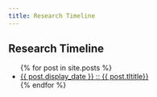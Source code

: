 ```yaml
---
title: Research Timeline
---
```


<section id="timeline">
  <h1>Research Timeline</h1>
  <ul class="timeline_ul">
    {% for post in site.posts %}
        <li class="timeline_card">
            <a href="{{site.url}}/{{site.github.repository_name}}{{post.url}}">
              <div class="date_other"> {{ post.display_date }} :: {{ post.tltitle}} </div>
          </a>
       </li>
    {% endfor %}
  </ul>
</section>
